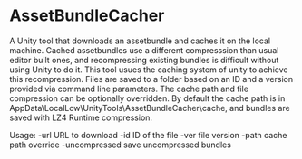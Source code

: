 # AssetBundleCacher
A Unity tool that downloads an assetbundle and caches it on the local machine.
Cached assetbundles use a different compresssion than usual editor built ones, and recompressing existing bundles is difficult without using Unity to do it.
This tool usues the caching system of unity to achieve this recompression.
Files are saved to a folder based on an ID and a version provided via command line parameters.
The cache path and file compression can be optionally overridden.
By default the cache path is in AppData\LocalLow\UnityTools\AssetBundleCacher\cache, and bundles are saved with LZ4 Runtime compression.

Usage:
 -url            URL to download
 -id             ID of the file
 -ver            file version
 -path           cache path override
 -uncompressed   save uncompressed bundles
